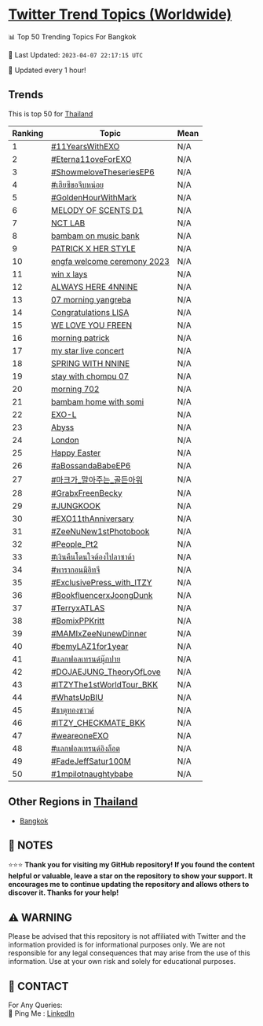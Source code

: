 [Twitter Trend Topics (Worldwide)](https://github.com/ErcinDedeoglu/Twitter-Trend-Topics)
==========


📊 Top 50 Trending Topics For Bangkok

📆 Last Updated: `2023-04-07 22:17:15 UTC`

🔧 Updated every 1 hour!


## Trends

This is top 50 for [Thailand](</Thailand>)

| Ranking | Topic | Mean |
| ------- | ------------ | ------------ |
| 1 | [#11YearsWithEXO](http://twitter.com/search?q=%2311YearsWithEXO) | N/A |
| 2 | [#Eterna11oveForEXO](http://twitter.com/search?q=%23Eterna11oveForEXO) | N/A |
| 3 | [#ShowmeloveTheseriesEP6](http://twitter.com/search?q=%23ShowmeloveTheseriesEP6) | N/A |
| 4 | [#เฮียซีขอจีบหน่อย](http://twitter.com/search?q=%23%e0%b9%80%e0%b8%ae%e0%b8%b5%e0%b8%a2%e0%b8%8b%e0%b8%b5%e0%b8%82%e0%b8%ad%e0%b8%88%e0%b8%b5%e0%b8%9a%e0%b8%ab%e0%b8%99%e0%b9%88%e0%b8%ad%e0%b8%a2) | N/A |
| 5 | [#GoldenHourWithMark](http://twitter.com/search?q=%23GoldenHourWithMark) | N/A |
| 6 | [MELODY OF SCENTS D1](http://twitter.com/search?q=MELODY+OF+SCENTS+D1) | N/A |
| 7 | [NCT LAB](http://twitter.com/search?q=NCT+LAB) | N/A |
| 8 | [bambam on music bank](http://twitter.com/search?q=bambam+on+music+bank) | N/A |
| 9 | [PATRICK X HER STYLE](http://twitter.com/search?q=PATRICK+X+HER+STYLE) | N/A |
| 10 | [engfa welcome ceremony 2023](http://twitter.com/search?q=engfa+welcome+ceremony+2023) | N/A |
| 11 | [win x lays](http://twitter.com/search?q=win+x+lays) | N/A |
| 12 | [ALWAYS HERE 4NNINE](http://twitter.com/search?q=ALWAYS+HERE+4NNINE) | N/A |
| 13 | [07 morning yangreba](http://twitter.com/search?q=07+morning+yangreba) | N/A |
| 14 | [Congratulations LISA](http://twitter.com/search?q=Congratulations+LISA) | N/A |
| 15 | [WE LOVE YOU FREEN](http://twitter.com/search?q=WE+LOVE+YOU+FREEN) | N/A |
| 16 | [morning patrick](http://twitter.com/search?q=morning+patrick) | N/A |
| 17 | [my star live concert](http://twitter.com/search?q=my+star+live+concert) | N/A |
| 18 | [SPRING WITH NNINE](http://twitter.com/search?q=SPRING+WITH+NNINE) | N/A |
| 19 | [stay with chompu 07](http://twitter.com/search?q=stay+with+chompu+07) | N/A |
| 20 | [morning 702](http://twitter.com/search?q=morning+702) | N/A |
| 21 | [bambam home with somi](http://twitter.com/search?q=bambam+home+with+somi) | N/A |
| 22 | [EXO-L](http://twitter.com/search?q=EXO-L) | N/A |
| 23 | [Abyss](http://twitter.com/search?q=Abyss) | N/A |
| 24 | [London](http://twitter.com/search?q=London) | N/A |
| 25 | [Happy Easter](http://twitter.com/search?q=Happy+Easter) | N/A |
| 26 | [#aBossandaBabeEP6](http://twitter.com/search?q=%23aBossandaBabeEP6) | N/A |
| 27 | [#마크가_말아주는_골든아워](http://twitter.com/search?q=%23%eb%a7%88%ed%81%ac%ea%b0%80_%eb%a7%90%ec%95%84%ec%a3%bc%eb%8a%94_%ea%b3%a8%eb%93%a0%ec%95%84%ec%9b%8c) | N/A |
| 28 | [#GrabxFreenBecky](http://twitter.com/search?q=%23GrabxFreenBecky) | N/A |
| 29 | [#JUNGKOOK](http://twitter.com/search?q=%23JUNGKOOK) | N/A |
| 30 | [#EXO11thAnniversary](http://twitter.com/search?q=%23EXO11thAnniversary) | N/A |
| 31 | [#ZeeNuNew1stPhotobook](http://twitter.com/search?q=%23ZeeNuNew1stPhotobook) | N/A |
| 32 | [#People_Pt2](http://twitter.com/search?q=%23People_Pt2) | N/A |
| 33 | [#เงินคืนโดนใจต้องไปลาซาด้า](http://twitter.com/search?q=%23%e0%b9%80%e0%b8%87%e0%b8%b4%e0%b8%99%e0%b8%84%e0%b8%b7%e0%b8%99%e0%b9%82%e0%b8%94%e0%b8%99%e0%b9%83%e0%b8%88%e0%b8%95%e0%b9%89%e0%b8%ad%e0%b8%87%e0%b9%84%e0%b8%9b%e0%b8%a5%e0%b8%b2%e0%b8%8b%e0%b8%b2%e0%b8%94%e0%b9%89%e0%b8%b2) | N/A |
| 34 | [#พารากอนมีอิทจี](http://twitter.com/search?q=%23%e0%b8%9e%e0%b8%b2%e0%b8%a3%e0%b8%b2%e0%b8%81%e0%b8%ad%e0%b8%99%e0%b8%a1%e0%b8%b5%e0%b8%ad%e0%b8%b4%e0%b8%97%e0%b8%88%e0%b8%b5) | N/A |
| 35 | [#ExclusivePress_with_ITZY](http://twitter.com/search?q=%23ExclusivePress_with_ITZY) | N/A |
| 36 | [#BookfluencerxJoongDunk](http://twitter.com/search?q=%23BookfluencerxJoongDunk) | N/A |
| 37 | [#TerryxATLAS](http://twitter.com/search?q=%23TerryxATLAS) | N/A |
| 38 | [#BomixPPKritt](http://twitter.com/search?q=%23BomixPPKritt) | N/A |
| 39 | [#MAMIxZeeNunewDinner](http://twitter.com/search?q=%23MAMIxZeeNunewDinner) | N/A |
| 40 | [#bemyLAZ1for1year](http://twitter.com/search?q=%23bemyLAZ1for1year) | N/A |
| 41 | [#แลกฟอลเทรนด์นุ๊กปาย](http://twitter.com/search?q=%23%e0%b9%81%e0%b8%a5%e0%b8%81%e0%b8%9f%e0%b8%ad%e0%b8%a5%e0%b9%80%e0%b8%97%e0%b8%a3%e0%b8%99%e0%b8%94%e0%b9%8c%e0%b8%99%e0%b8%b8%e0%b9%8a%e0%b8%81%e0%b8%9b%e0%b8%b2%e0%b8%a2) | N/A |
| 42 | [#DOJAEJUNG_TheoryOfLove](http://twitter.com/search?q=%23DOJAEJUNG_TheoryOfLove) | N/A |
| 43 | [#ITZYThe1stWorldTour_BKK](http://twitter.com/search?q=%23ITZYThe1stWorldTour_BKK) | N/A |
| 44 | [#WhatsUpBIU](http://twitter.com/search?q=%23WhatsUpBIU) | N/A |
| 45 | [#ธาตุทองซาวด์](http://twitter.com/search?q=%23%e0%b8%98%e0%b8%b2%e0%b8%95%e0%b8%b8%e0%b8%97%e0%b8%ad%e0%b8%87%e0%b8%8b%e0%b8%b2%e0%b8%a7%e0%b8%94%e0%b9%8c) | N/A |
| 46 | [#ITZY_CHECKMATE_BKK](http://twitter.com/search?q=%23ITZY_CHECKMATE_BKK) | N/A |
| 47 | [#weareoneEXO](http://twitter.com/search?q=%23weareoneEXO) | N/A |
| 48 | [#แลกฟอลเทรนด์อิงล็อต](http://twitter.com/search?q=%23%e0%b9%81%e0%b8%a5%e0%b8%81%e0%b8%9f%e0%b8%ad%e0%b8%a5%e0%b9%80%e0%b8%97%e0%b8%a3%e0%b8%99%e0%b8%94%e0%b9%8c%e0%b8%ad%e0%b8%b4%e0%b8%87%e0%b8%a5%e0%b9%87%e0%b8%ad%e0%b8%95) | N/A |
| 49 | [#FadeJeffSatur100M](http://twitter.com/search?q=%23FadeJeffSatur100M) | N/A |
| 50 | [#1mpilotnaughtybabe](http://twitter.com/search?q=%231mpilotnaughtybabe) | N/A |



## Other Regions in [Thailand](</Thailand>)

* [Bangkok](</Thailand/Bangkok.md>)



## 📝 NOTES

⭐⭐⭐ **Thank you for visiting my GitHub repository! If you found the content helpful or valuable, leave a star on the repository to show your support. It encourages me to continue updating the repository and allows others to discover it. Thanks for your help!**


## ⚠️ WARNING

Please be advised that this repository is not affiliated with Twitter and the information provided is for informational purposes only. We are not responsible for any legal consequences that may arise from the use of this information. Use at your own risk and solely for educational purposes.


## 📨 CONTACT

 For Any Queries:  
            🏓 Ping Me : [LinkedIn](https://www.linkedin.com/in/ercindedeoglu/)
